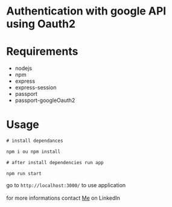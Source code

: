 # Authentication with google API using Oauth2

# Requirements

- nodejs
- npm
- express
- express-session
- passport
- passport-googleOauth2

# Usage

```cmd
# install dependances

npm i ou npm install

# after install dependencies run app

npm run start
```

go to `http://localhost:3000/` to use application<br><br>
for more informations contact [Me](https://www.linkedin.com/in/ulrich-chokomeny/) on LinkedIn
